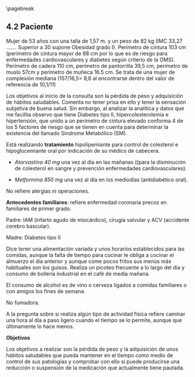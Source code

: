 \pagebreak

## 4.2 Paciente

Mujer de 53 años con una talla de 1,57 m. y un peso de 82 kg (IMC 33,27 ….... Superior a 30 supone Obesidad grado I). Perímetro de cintura 103 cm (perímetro de cintura mayor de 88 cm por lo que es de riesgo para enfermedades cardiovasculares y diabetes según criterio de la OMS). Perímetro de cadera 110 cm, perímetro de pantorrilla 39,5 cm, perímetro de muslo 57cm y perímetro de muñeca 16.5 cm. Se trata de una mujer de complexión mediana (157/16,5= 9,8 al encontrarse dentro del valor de referencia de 10,1/11) 

Los objetivos al inicio de la consulta son la pérdida de peso y adquisición de hábitos saludables. Comenta no tener prisa en ello y tener la sensación subjetiva de buena salud. Sin embargo, al analizar la analítica y datos que me facilita observo que tiene Diabetes tipo II, hipercolesterolemia e hipertensión, que unido a un perímetro de cintura elevado conforma 4 de los 5 factores de riesgo que se tienen en cuenta para determinar la existencia del llamado Síndrome Metabólico (SM). 

Está realizando **tratamiento** hipolipemiante para control de colesterol e hipoglucemiante oral por indicación de su médico de cabecera. 

- *Atorvastina 40 mg* una vez al día en las mañanas ((para la disminución de colesterol en sangre y prevención enfermedades cardiovasculares). 

- *Metformina 850 mg* una vez al día en los mediodías (antidiabético oral). 

No refiere alergias ni operaciones. 

**Antecedentes familiares**: refiere enfermedad coronaria precoz en familiares de primer grado. 

Padre: IAM (infarto agudo de miocárdico), cirugía valvular y ACV (accidente cerebro bascular). 

Madre: Diabetes tipo II  

Dice tener una alimentación variada y unos horarios establecidos para las comidas, aunque la falta de tiempo para cocinar le obliga a cocinar el almuerzo el día anterior y aunque come pocos fritos sus menús más habituales son los guisos. Realiza un picoteo frecuente a lo largo del día y consumo de bollería industrial en el café de media mañana. 

 El consumo de alcohol es de vino o cerveza ligados a comidas familiares o con amigos los fines de semana. 

 No fumadora. 

A la pregunta sobre si realiza algún tipo de actividad física refiere caminar una hora al día a paso ligero cuando el tiempo se lo permite, aunque que últimamente lo hace menos. 

**Objetivos**

Los objetivos a realizar son la pérdida de peso y la adquisición de unos hábitos saludables que pueda mantener en el tiempo como medio de control de sus patologías y comprobar con ello si puede producirse una reducción o suspensión de la medicación que actualmente tiene pautada. 
